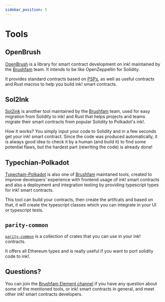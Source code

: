 ```yaml
---
sidebar_position: 5
---
```


# Tools

## OpenBrush

[OpenBrush] is a library for smart contract development on ink! maintained by the [Brushfam] team. It intends to be like OpenZeppellin for Solidity.

It provides standard contracts based on [PSPs], as well as useful contracts and Rust macros to help you build ink! smart contracts.

## Sol2Ink
[Sol2ink] is another tool maintained by the [Brushfam] team, used for easy migration from Solidity to ink! and Rust that helps projects and teams migrate their smart contracts from popular Solidity to Polkadot's ink!.

How it works? You simply input your code to Solidity and in a few seconds get your ink! smart contract. Since the code was produced automatically, it is always good idea to check it by a human (and build it) to find some potential flaws, but the hardest part (rewriting the code) is already done!

## Typechian-Polkadot
[Typechain-Polkadot] is also one of [Brushfam] maintaned tools, created to improve developers’ experience with frontend usage of ink! smart contracts and also a deployment and integration testing by providing typescript types for ink! smart contracts.

This tool can build your contracts, then create the artifcats and based on that, it will create the typescript classes which you can integrate in your UI or typescript tests.

## `parity-common`

[`parity-common`](https://github.com/paritytech/parity-common) is a collection of crates that you can use in your ink! contracts.

It offers all Ethereum types and is really useful if you want to port solidity code to ink!.

## Questions?

You can join the [Brushfam Element channel](https://matrix.to/#/!utTuYglskDvqRRMQta:matrix.org?via=matrix.org&via=t2bot.io&via=web3.foundation) if you have any question about some of the mentioned tools, or ink! smart contracts in general, and meet other ink! smart contracts developers.

[OpenBrush]: https://github.com/727-Ventures/openbrush-contracts
[PSPs]: https://github.com/w3f/PSPs

[Brushfam]: https://www.brushfam.io/
[Sol2Ink]: https://github.com/727-Ventures/sol2ink
[Typechain-Polkadot]: https://github.com/727-Ventures/typechain-polkadot
